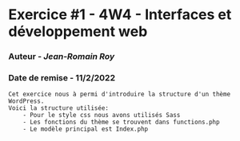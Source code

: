 # Exercice #1  - 4W4 - Interfaces et développement web
### Auteur - *Jean-Romain Roy*
### Date de remise - 11/2/2022

```
Cet exercice nous à permi d'introduire la structure d'un thème WordPress. 
Voici la structure utilisée:
    - Pour le style css nous avons utilisés Sass
    - Les fonctions du thème se trouvent dans functions.php
    - Le modèle principal est Index.php
```